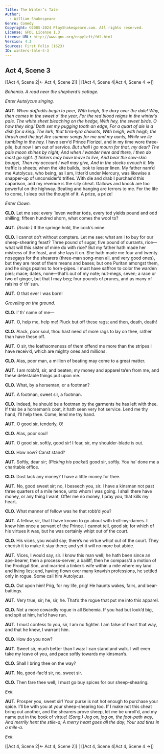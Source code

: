 ```yaml
---
Title: The Winter’s Tale
Author: 
  - William Shakespeare
Genre: Comedy
Copyright: ©2005-2024 PlayShakespeare.com. All rights reserved.
License: GFDL License 1.3
License URL: http://www.gnu.org/copyleft/fdl.html
Version: 4.3
Sources: First Folio (1623)
ID: winters-tale-4-3
---
```


## Act 4, Scene 3
[[Act 4, Scene 2|← Act 4, Scene 2]] | [[Act 4, Scene 4|Act 4, Scene 4 →]]

*Bohemia. A road near the shepherd’s cottage.*

*Enter Autolycus singing.*

**AUT.**
*When daffodils begin to peer,*
*With heigh, the doxy over the dale!*
*Why, then comes in the sweet o’ the year,*
*For the red blood reigns in the winter’s pale.*
*The white sheet bleaching on the hedge,*
*With hey, the sweet birds, O how they sing!*
*Doth set my pugging tooth an edge,*
*For a quart of ale is a dish for a king.*
*The lark, that tirra-lyra chaunts,*
*With heigh, with heigh, the thrush and the jay!*
*Are summer songs for me and my aunts,*
*While we lie tumbling in the hay.*
I have serv’d Prince Florizel, and in my time wore three-pile, but now I am out of service.
*But shall I go mourn for that, my dear?*
*The pale moon shines by night;*
*And when I wander here and there,*
*I then do most go right.*
*If tinkers may have leave to live,*
*And bear the sow-skin bouget,*
*Then my account I well may give,*
*And in the stocks avouch it.*
My traffic is sheets; when the kite builds, look to lesser linen. My father nam’d me Autolycus, who being, as I am, litter’d under Mercury, was likewise a snapper-up of unconsider’d trifles. With die and drab I purchas’d this caparison, and my revenue is the silly cheat. Gallows and knock are too powerful on the highway. Beating and hanging are terrors to me. For the life to come, I sleep out the thought of it. A prize, a prize!

*Enter Clown.*

**CLO.**
Let me see: every ’leven wether tods, every tod yields pound and odd shilling; fifteen hundred shorn, what comes the wool to?

**AUT.**
*(Aside.)*
If the springe hold, the cock’s mine.

**CLO.**
I cannot do’t without compters. Let me see: what am I to buy for our sheep-shearing feast? Three pound of sugar, five pound of currants, rice—what will this sister of mine do with rice? But my father hath made her mistress of the feast, and she lays it on. She hath made me four and twenty nosegays for the shearers (three-man song-men all, and very good ones), but they are most of them means and bases; but one Puritan amongst them, and he sings psalms to horn-pipes. I must have saffron to color the warden pies; mace; dates, none—that’s out of my note; nut-megs, seven; a race or two of ginger, but that I may beg; four pounds of prunes, and as many of raisins o’ th’ sun.

**AUT.**
O that ever I was born!

*Groveling on the ground.*

**CLO.**
I’ th’ name of me⁠—

**AUT.**
O, help me, help me! Pluck but off these rags; and then, death, death!

**CLO.**
Alack, poor soul, thou hast need of more rags to lay on thee, rather than have these off.

**AUT.**
O sir, the loathsomeness of them offend me more than the stripes I have receiv’d, which are mighty ones and millions.

**CLO.**
Alas, poor man, a million of beating may come to a great matter.

**AUT.**
I am robb’d, sir, and beaten; my money and apparel ta’en from me, and these detestable things put upon me.

**CLO.**
What, by a horseman, or a footman?

**AUT.**
A footman, sweet sir, a footman.

**CLO.**
Indeed, he should be a footman by the garments he has left with thee. If this be a horseman’s coat, it hath seen very hot service. Lend me thy hand, I’ll help thee. Come, lend me thy hand.

**AUT.**
O good sir, tenderly, O!

**CLO.**
Alas, poor soul!

**AUT.**
O good sir, softly, good sir! I fear, sir, my shoulder-blade is out.

**CLO.**
How now? Canst stand?

**AUT.**
Softly, dear sir;
*(Picking his pocket)*
good sir, softly. You ha’ done me a charitable office.

**CLO.**
Dost lack any money? I have a little money for thee.

**AUT.**
No, good sweet sir; no, I beseech you, sir. I have a kinsman not past three quarters of a mile hence, unto whom I was going. I shall there have money, or any thing I want, Offer me no money, I pray you, that kills my heart.

**CLO.**
What manner of fellow was he that robb’d you?

**AUT.**
A fellow, sir, that I have known to go about with troll-my-dames. I knew him once a servant of the Prince. I cannot tell, good sir, for which of his virtues it was, but he was certainly whipt out of the court.

**CLO.**
His vices, you would say; there’s no virtue whipt out of the court. They cherish it to make it stay there; and yet it will no more but abide.

**AUT.**
Vices, I would say, sir. I know this man well; he hath been since an ape-bearer, then a process-server, a bailiff, then he compass’d a motion of the Prodigal Son, and married a tinker’s wife within a mile where my land and living lies; and, having flown over many knavish professions, he settled only in rogue. Some call him Autolycus.

**CLO.**
Out upon him! Prig, for my life, prig! He haunts wakes, fairs, and bear-baitings.

**AUT.**
Very true, sir; he, sir, he. That’s the rogue that put me into this apparel.

**CLO.**
Not a more cowardly rogue in all Bohemia. If you had but look’d big, and spit at him, he’ld have run.

**AUT.**
I must confess to you, sir, I am no fighter. I am false of heart that way, and that he knew, I warrant him.

**CLO.**
How do you now?

**AUT.**
Sweet sir, much better than I was: I can stand and walk. I will even take my leave of you, and pace softly towards my kinsman’s.

**CLO.**
Shall I bring thee on the way?

**AUT.**
No, good-fac’d sir, no, sweet sir.

**CLO.**
Then fare thee well, I must go buy spices for our sheep-shearing.

*Exit.*

**AUT.**
Prosper you, sweet sir! Your purse is not hot enough to purchase your spice. I’ll be with you at your sheep-shearing too. If I make not this cheat bring out another, and the shearers prove sheep, let me be unroll’d, and my name put in the book of virtue!
*(Song.)*
*Jog on, jog on, the foot-path way,*
*And merrily hent the stile-a;*
*A merry heart goes all the day,*
*Your sad tires in a mile-a.*

*Exit.*

[[Act 4, Scene 2|← Act 4, Scene 2]] | [[Act 4, Scene 4|Act 4, Scene 4 →]]